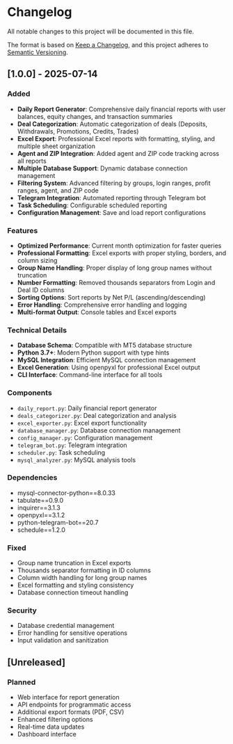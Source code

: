 # Changelog

All notable changes to this project will be documented in this file.

The format is based on [Keep a Changelog](https://keepachangelog.com/en/1.0.0/),
and this project adheres to [Semantic Versioning](https://semver.org/spec/v2.0.0.html).

## [1.0.0] - 2025-07-14

### Added
- **Daily Report Generator**: Comprehensive daily financial reports with user balances, equity changes, and transaction summaries
- **Deal Categorization**: Automatic categorization of deals (Deposits, Withdrawals, Promotions, Credits, Trades)
- **Excel Export**: Professional Excel reports with formatting, styling, and multiple sheet organization
- **Agent and ZIP Integration**: Added agent and ZIP code tracking across all reports
- **Multiple Database Support**: Dynamic database connection management
- **Filtering System**: Advanced filtering by groups, login ranges, profit ranges, agent, and ZIP code
- **Telegram Integration**: Automated reporting through Telegram bot
- **Task Scheduling**: Configurable scheduled reporting
- **Configuration Management**: Save and load report configurations

### Features
- **Optimized Performance**: Current month optimization for faster queries
- **Professional Formatting**: Excel exports with proper styling, borders, and column sizing
- **Group Name Handling**: Proper display of long group names without truncation
- **Number Formatting**: Removed thousands separators from Login and Deal ID columns
- **Sorting Options**: Sort reports by Net P/L (ascending/descending)
- **Error Handling**: Comprehensive error handling and logging
- **Multi-format Output**: Console tables and Excel exports

### Technical Details
- **Database Schema**: Compatible with MT5 database structure
- **Python 3.7+**: Modern Python support with type hints
- **MySQL Integration**: Efficient MySQL connection management
- **Excel Generation**: Using openpyxl for professional Excel output
- **CLI Interface**: Command-line interface for all tools

### Components
- `daily_report.py`: Daily financial report generator
- `deals_categorizer.py`: Deal categorization and analysis
- `excel_exporter.py`: Excel export functionality
- `database_manager.py`: Database connection management
- `config_manager.py`: Configuration management
- `telegram_bot.py`: Telegram integration
- `scheduler.py`: Task scheduling
- `mysql_analyzer.py`: MySQL analysis tools

### Dependencies
- mysql-connector-python==8.0.33
- tabulate==0.9.0
- inquirer==3.1.3
- openpyxl==3.1.2
- python-telegram-bot==20.7
- schedule==1.2.0

### Fixed
- Group name truncation in Excel exports
- Thousands separator formatting in ID columns
- Column width handling for long group names
- Excel formatting and styling consistency
- Database connection timeout handling

### Security
- Database credential management
- Error handling for sensitive operations
- Input validation and sanitization

## [Unreleased]

### Planned
- Web interface for report generation
- API endpoints for programmatic access
- Additional export formats (PDF, CSV)
- Enhanced filtering options
- Real-time data updates
- Dashboard interface
